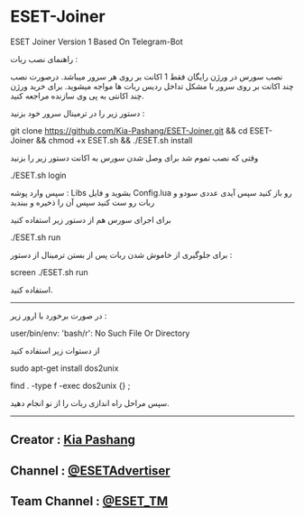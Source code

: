 # ESET-Joiner
ESET Joiner Version 1 Based On Telegram-Bot

راهنمای نصب ربات : 

نصب سورس در ورژن رایگان فقط 1 اکانت بر روی هر سرور میباشد.
درصورت نصب چند اکانت بر روی سرور با مشکل تداخل ردیس ربات ها مواجه میشوید.
برای خرید ورژن چند اکانتی به پی وی سازنده مراجعه کنید.

دستور زیر را در ترمینال سرور خود بزنید :

git clone https://github.com/Kia-Pashang/ESET-Joiner.git && cd ESET-Joiner && chmod +x ESET.sh && ./ESET.sh install

وقتی که نصب تموم شد برای وصل شدن سورس به اکانت دستور زیر را بزنید

./ESET.sh login

سپس وارد پوشه :
Libs
بشوید و فایل 
Config.lua
رو باز کنید
سپس آیدی عددی سودو و ربات رو ست کنید سپس آن را ذخیره و ببندید

برای اجرای سورس هم از دستور زیر استفاده کنید 

./ESET.sh run

برای جلوگیری از خاموش شدن ربات پس از بستن ترمینال از دستور :

screen ./ESET.sh run

استفاده کنید.

------------------------------------------------

در صورت برخورد با ارور زیر : 

user/bin/env: 'bash/r': No Such File Or Directory

از دستوات زیر استفاده کنید

sudo apt-get install dos2unix

find . -type f -exec dos2unix {} \;

سپس مراحل راه اندازی ربات را از نو انجام دهید.

------------------------------------------------

## Creator : [Kia Pashang](Https://T.Me/To_My_Amigos)
## Channel : [@ESETAdvertiser](Https://T.Me/ESETAdvertiser)
## Team Channel : [@ESET_TM](Https://T.Me/ESET_TM)
